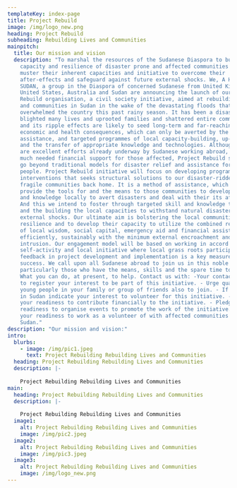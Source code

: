 ```yaml
---
templateKey: index-page
title: Project Rebuild
image: /img/logo_new.png
heading: Project Rebuild
subheading: Rebuilding Lives and Communities
mainpitch:
  title: Our mission and vision
  description: "To marshal the resources of the Sudanese Diaspora to build the
    capacity and resilience of disaster prone and affected communities and help
    muster their inherent capacities and initiative to overcome their
    after-effects and safeguard against future external shocks. We, A HEART FOR
    SUDAN, a group in the Diaspora of concerned Sudanese from United Kingdom,
    United States, Australia and Sudan are announcing the launch of our Project
    Rebuild organisation, a civil society initiative, aimed at rebuilding lives
    and communities in Sudan in the wake of the devastating floods that
    overwhelmed the country this past rainy season. It has been a disaster that
    blighted many lives and uprooted families and shattered entire communities,
    and its ripple effects are likely to seed long-term and far-reaching endemic
    economic and health consequences, which can only be averted by the concerted
    assistance, and targeted programmes of local capacity-building, up-skilling
    and the transfer of appropriate knowledge and technologies. Although there
    are excellent efforts already underway by Sudanese working abroad, providing
    much needed financial support for those affected, Project Rebuild seeks to
    go beyond traditional models for disaster relief and assistance for our
    people. Project Rebuild initiative will focus on developing programmes and
    interventions that seeks structural solutions to our disaster-ridden and
    fragile communities back home. It is a method of assistance, which aims to
    provide the tools for and the means to those communities to develop skills
    and knowledge locally to avert disasters and deal with their its aftermaths.
    And this we intend to foster through targeted skill and knowledge transfer
    and the building the local capacities to withstand natural disasters and
    external shocks. Our ultimate aim is bolstering the local communities’
    resilience and to develop their capacity to utilize the combined resources
    of local wisdom, social capital, emergency aid and financial assistance
    efficiently, sustainably with the minimum external encroachment and
    intrusion. Our engagement model will be based on working in accord with the
    self-activity and local initiative where local grass roots participation and
    feedback in project development and implementation is a key measure of
    success. We call upon all Sudanese abroad to join us in this noble effort,
    particularly those who have the means, skills and the spare time to help.
    What you can do, at present, to help. Contact us with: -Your contact details
    to register your interest to be part of this initiative. - Urge qualified
    young people in your family or group of friends also to join. - If you live
    in Sudan indicate your interest to volunteer for this initiative. - Pledge
    your readiness to contribute financially to the initiative. - Pledge your
    readiness to organise events to promote the work of the initiative. - Pledge
    your readiness to work as a volunteer of with affected communities in
    Sudan."
description: "Our mission and vision:"
intro:
  blurbs:
    - image: /img/pic1.jpeg
      text: Project Rebuilding Rebuilding Lives and Communities
  heading: Project Rebuilding Rebuilding Lives and Communities
  description: |-
    
    Project Rebuilding Rebuilding Lives and Communities
main:
  heading: Project Rebuilding Rebuilding Lives and Communities
  description: |-
    
    Project Rebuilding Rebuilding Lives and Communities
  image1:
    alt: Project Rebuilding Rebuilding Lives and Communities
    image: /img/pic2.jpeg
  image2:
    alt: Project Rebuilding Rebuilding Lives and Communities
    image: /img/pic3.jpeg
  image3:
    alt: Project Rebuilding Rebuilding Lives and Communities
    image: /img/logo_new.png
---
```

